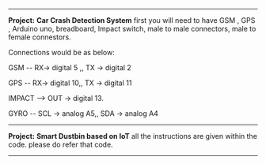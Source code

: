 ----------------------------------------------------------------------------------------------------------------------------------------------

**Project:**  **Car Crash Detection System**
 first you will need to have GSM , GPS , Arduino uno, breadboard, Impact switch, male to male connectors, male to female connestors.

 Connections would be as below:

GSM --   RX-> digital 5 ,, TX -> digital 2

GPS --   RX-> digital 10,,  TX -> digital 11

IMPACT --> OUT -> digital 13.

GYRO --   SCL -> analog A5,,  SDA -> analog A4




-----------------------------------------------------------------------------------------------------------------------------------------------

**Project:** **Smart Dustbin based on IoT**
all the instructions are given within the code.
please do refer that code.

-----------------------------------------------------------------------------------------------------------------------------------------------
